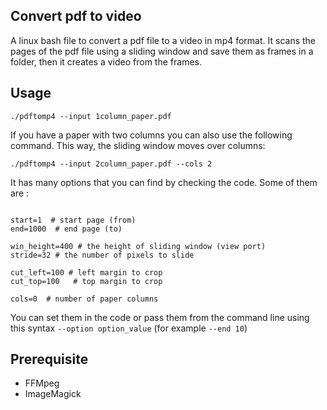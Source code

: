 ## Convert pdf to video

A linux bash file to convert a pdf file to a video in mp4 format. It scans the pages of the pdf file using a sliding window and save them as frames in a folder, then it creates a video from the frames.


## Usage

```
./pdftomp4 --input 1column_paper.pdf
```

If you have a paper with two columns you can also use the following command. This way, the sliding window moves over columns:

```
./pdftomp4 --input 2column_paper.pdf --cols 2
```

It has many options that you can find by checking the code. Some of them are :

```

start=1  # start page (from)
end=1000  # end page (to)

win_height=400 # the height of sliding window (view port)
stride=32 # the number of pixels to slide

cut_left=100 # left margin to crop
cut_top=100   # top margin to crop

cols=0  # number of paper columns 
```

You can set them in the code or pass them from the command line using this syntax `--option option_value` (for example `--end 10`)


## Prerequisite

  - FFMpeg
  - ImageMagick
